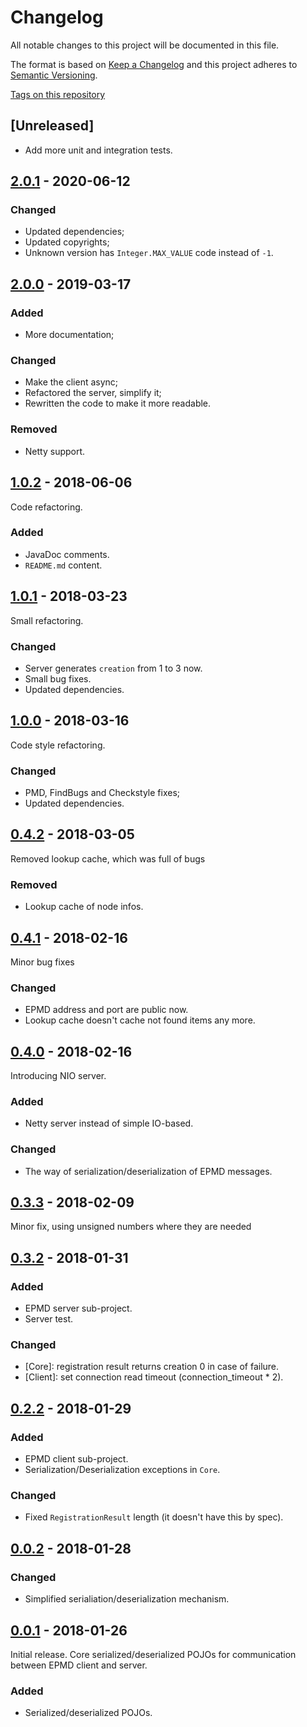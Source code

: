 # Changelog

All notable changes to this project will be documented in this file.

The format is based on [Keep a Changelog](http://keepachangelog.com/en/1.0.0/)
and this project adheres to [Semantic Versioning](http://semver.org/spec/v2.0.0.html).

[Tags on this repository](https://github.com/appulse-projects/epmd-java/tags)

## [Unreleased]

- Add more unit and integration tests.

## [2.0.1](https://github.com/appulse-projects/epmd-java/releases/tag/2.0.1) - 2020-06-12

### Changed

- Updated dependencies;
- Updated copyrights;
- Unknown version has `Integer.MAX_VALUE` code instead of `-1`.

## [2.0.0](https://github.com/appulse-projects/epmd-java/releases/tag/2.0.0) - 2019-03-17

### Added

- More documentation;

### Changed

- Make the client async;
- Refactored the server, simplify it;
- Rewritten the code to make it more readable.

### Removed

- Netty support.

## [1.0.2](https://github.com/appulse-projects/epmd-java/releases/tag/1.0.2) - 2018-06-06

Code refactoring.

### Added

- JavaDoc comments.
- `README.md` content.

## [1.0.1](https://github.com/appulse-projects/epmd-java/releases/tag/1.0.1) - 2018-03-23

Small refactoring.

### Changed

- Server generates `creation` from 1 to 3 now.
- Small bug fixes.
- Updated dependencies.

## [1.0.0](https://github.com/appulse-projects/epmd-java/releases/tag/1.0.0) - 2018-03-16

Code style refactoring.

### Changed

- PMD, FindBugs and Checkstyle fixes;
- Updated dependencies.

## [0.4.2](https://github.com/appulse-projects/epmd-java/releases/tag/0.4.2) - 2018-03-05

Removed lookup cache, which was full of bugs

### Removed

- Lookup cache of node infos.

## [0.4.1](https://github.com/appulse-projects/epmd-java/releases/tag/0.4.1) - 2018-02-16

Minor bug fixes

### Changed

- EPMD address and port are public now.
- Lookup cache doesn't cache not found items any more.

## [0.4.0](https://github.com/appulse-projects/epmd-java/releases/tag/0.4.0) - 2018-02-16

Introducing NIO server.

### Added

- Netty server instead of simple IO-based.

### Changed

- The way of serialization/deserialization of EPMD messages.

## [0.3.3](https://github.com/appulse-projects/epmd-java/releases/tag/0.3.3) - 2018-02-09

Minor fix, using unsigned numbers where they are needed

## [0.3.2](https://github.com/appulse-projects/epmd-java/releases/tag/0.3.2) - 2018-01-31

### Added

- EPMD server sub-project.
- Server test.

### Changed

- [Core]: registration result returns creation 0 in case of failure.
- [Client]: set connection read timeout (connection_timeout * 2).

## [0.2.2](https://github.com/appulse-projects/epmd-java/releases/tag/0.2.2) - 2018-01-29

### Added

- EPMD client sub-project.
- Serialization/Deserialization exceptions in `Core`.

### Changed

- Fixed `RegistrationResult` length (it doesn't have this by spec).

## [0.0.2](https://github.com/appulse-projects/epmd-java/releases/tag/0.0.2) - 2018-01-28

### Changed

- Simplified serialiation/deserialization mechanism.

## [0.0.1](https://github.com/appulse-projects/epmd-java/releases/tag/0.0.1) - 2018-01-26

Initial release. Core serialized/deserialized POJOs for communication between EPMD client and server.

### Added

- Serialized/deserialized POJOs.
